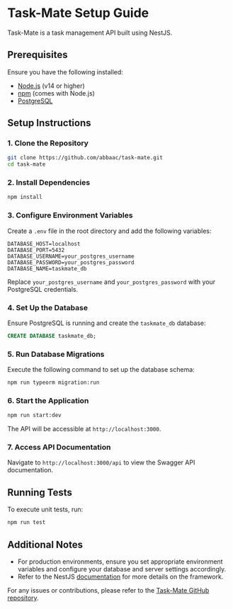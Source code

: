 # Task-Mate Setup Guide

Task-Mate is a task management API built using NestJS.

## Prerequisites

Ensure you have the following installed:

- [Node.js](https://nodejs.org/) (v14 or higher)
- [npm](https://www.npmjs.com/) (comes with Node.js)
- [PostgreSQL](https://www.postgresql.org/)

## Setup Instructions

### 1. Clone the Repository

```bash
git clone https://github.com/abbaac/task-mate.git
cd task-mate
```

### 2. Install Dependencies

```bash
npm install
```

### 3. Configure Environment Variables

Create a `.env` file in the root directory and add the following variables:

```env
DATABASE_HOST=localhost
DATABASE_PORT=5432
DATABASE_USERNAME=your_postgres_username
DATABASE_PASSWORD=your_postgres_password
DATABASE_NAME=taskmate_db
```

Replace `your_postgres_username` and `your_postgres_password` with your PostgreSQL credentials.

### 4. Set Up the Database

Ensure PostgreSQL is running and create the `taskmate_db` database:

```sql
CREATE DATABASE taskmate_db;
```

### 5. Run Database Migrations

Execute the following command to set up the database schema:

```bash
npm run typeorm migration:run
```

### 6. Start the Application

```bash
npm run start:dev
```

The API will be accessible at `http://localhost:3000`.

### 7. Access API Documentation

Navigate to `http://localhost:3000/api` to view the Swagger API documentation.

## Running Tests

To execute unit tests, run:

```bash
npm run test
```

## Additional Notes

- For production environments, ensure you set appropriate environment variables and configure your database and server settings accordingly.
- Refer to the NestJS [documentation](https://docs.nestjs.com/) for more details on the framework.

For any issues or contributions, please refer to the [Task-Mate GitHub repository](https://github.com/abbaac/task-mate).
